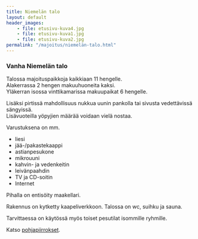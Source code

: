 ```yaml
---
title: Niemelän talo
layout: default
header_images:
    - file: etusivu-kuva4.jpg
    - file: etusivu-kuva1.jpg
    - file: etusivu-kuva2.jpg
permalink: "/majoitus/niemelän-talo.html"
---
```


### Vanha Niemelän talo

Talossa majoituspaikkoja kaikkiaan 11 hengelle.  
Alakerrassa 2 hengen makuuhuoneita kaksi.  
Yläkerran isossa vinttikamarissa makuupaikat 6 hengelle.

Lisäksi pirtissä mahdollisuus nukkua uunin pankolla tai sivusta vedettävissä sängyissä.  
Lisävuoteilla yöpyjien määrää voidaan vielä nostaa.

Varustuksena on mm.

 - liesi
 - jää-/pakastekaappi
 - astianpesukone
 - mikrouuni
 - kahvin- ja vedenkeitin
 - leivänpaahdin
 - TV ja CD-soitin
 - Internet

Pihalla on entisöity maakellari.

Rakennus on kytketty kaapeliverkkoon. Talossa on wc, suihku ja sauna.

Tarvittaessa on käytössä myös toiset pesutilat isommille ryhmille.

Katso [pohjapiirrokset](/assets/images/niemelan-talo-pohja.jpeg).